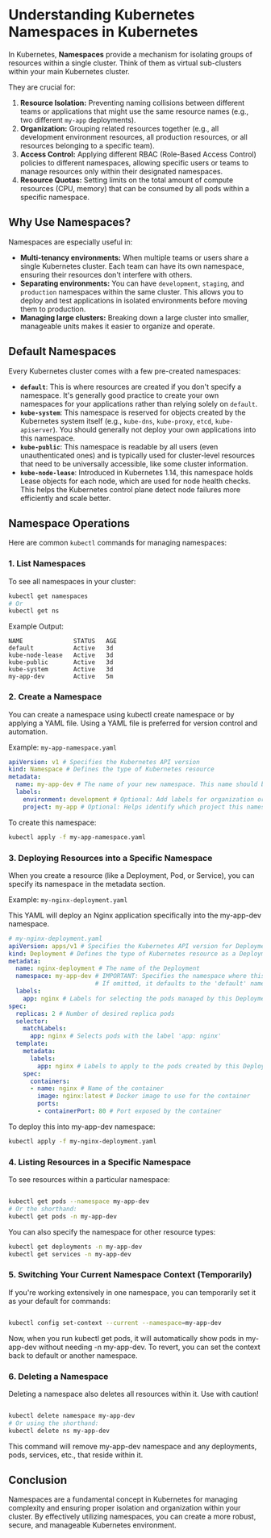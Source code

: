 # Understanding Kubernetes Namespaces in Kubernetes

In Kubernetes, **Namespaces** provide a mechanism for isolating groups of resources within a single cluster. Think of them as virtual sub-clusters within your main Kubernetes cluster.

They are crucial for:

1.  **Resource Isolation:** Preventing naming collisions between different teams or applications that might use the same resource names (e.g., two different `my-app` deployments).
2.  **Organization:** Grouping related resources together (e.g., all development environment resources, all production resources, or all resources belonging to a specific team).
3.  **Access Control:** Applying different RBAC (Role-Based Access Control) policies to different namespaces, allowing specific users or teams to manage resources only within their designated namespaces.
4.  **Resource Quotas:** Setting limits on the total amount of compute resources (CPU, memory) that can be consumed by all pods within a specific namespace.

## Why Use Namespaces?

Namespaces are especially useful in:

* **Multi-tenancy environments:** When multiple teams or users share a single Kubernetes cluster. Each team can have its own namespace, ensuring their resources don't interfere with others.
* **Separating environments:** You can have `development`, `staging`, and `production` namespaces within the same cluster. This allows you to deploy and test applications in isolated environments before moving them to production.
* **Managing large clusters:** Breaking down a large cluster into smaller, manageable units makes it easier to organize and operate.

## Default Namespaces

Every Kubernetes cluster comes with a few pre-created namespaces:

* **`default`**: This is where resources are created if you don't specify a namespace. It's generally good practice to create your own namespaces for your applications rather than relying solely on `default`.
* **`kube-system`**: This namespace is reserved for objects created by the Kubernetes system itself (e.g., `kube-dns`, `kube-proxy`, `etcd`, `kube-apiserver`). You should generally not deploy your own applications into this namespace.
* **`kube-public`**: This namespace is readable by all users (even unauthenticated ones) and is typically used for cluster-level resources that need to be universally accessible, like some cluster information.
* **`kube-node-lease`**: Introduced in Kubernetes 1.14, this namespace holds Lease objects for each node, which are used for node health checks. This helps the Kubernetes control plane detect node failures more efficiently and scale better.

## Namespace Operations

Here are common `kubectl` commands for managing namespaces:

### 1. List Namespaces

To see all namespaces in your cluster:

```bash
kubectl get namespaces
# Or
kubectl get ns
```

Example Output:

```
NAME              STATUS   AGE
default           Active   3d
kube-node-lease   Active   3d
kube-public       Active   3d
kube-system       Active   3d
my-app-dev        Active   5m
```

###  2. Create a Namespace
You can create a namespace using kubectl create namespace <name> or by applying a YAML file. Using a YAML file is preferred for version control and automation.

Example: `my-app-namespace.yaml`


```YAML
apiVersion: v1 # Specifies the Kubernetes API version
kind: Namespace # Defines the type of Kubernetes resource
metadata:
  name: my-app-dev # The name of your new namespace. This name should be unique within the cluster.
  labels:
    environment: development # Optional: Add labels for organization or selection
    project: my-app # Optional: Helps identify which project this namespace belongs to

```
To create this namespace:

```Bash
kubectl apply -f my-app-namespace.yaml
```

### 3. Deploying Resources into a Specific Namespace
When you create a resource (like a Deployment, Pod, or Service), you can specify its namespace in the metadata section.

Example: `my-nginx-deployment.yaml`

This YAML will deploy an Nginx application specifically into the my-app-dev namespace.

```YAML
# my-nginx-deployment.yaml
apiVersion: apps/v1 # Specifies the Kubernetes API version for Deployments
kind: Deployment # Defines the type of Kubernetes resource as a Deployment
metadata:
  name: nginx-deployment # The name of the Deployment
  namespace: my-app-dev # IMPORTANT: Specifies the namespace where this Deployment will be created.
                        # If omitted, it defaults to the 'default' namespace.
  labels:
    app: nginx # Labels for selecting the pods managed by this Deployment
spec:
  replicas: 2 # Number of desired replica pods
  selector:
    matchLabels:
      app: nginx # Selects pods with the label 'app: nginx'
  template:
    metadata:
      labels:
        app: nginx # Labels to apply to the pods created by this Deployment
    spec:
      containers:
      - name: nginx # Name of the container
        image: nginx:latest # Docker image to use for the container
        ports:
        - containerPort: 80 # Port exposed by the container
```

To deploy this into my-app-dev namespace:

```Bash
kubectl apply -f my-nginx-deployment.yaml
```

### 4. Listing Resources in a Specific Namespace

To see resources within a particular namespace:

```Bash

kubectl get pods --namespace my-app-dev
# Or the shorthand:
kubectl get pods -n my-app-dev
```

You can also specify the namespace for other resource types:

```Bash
kubectl get deployments -n my-app-dev
kubectl get services -n my-app-dev
```

### 5. Switching Your Current Namespace Context (Temporarily)

If you're working extensively in one namespace, you can temporarily set it as your default for commands:

```Bash

kubectl config set-context --current --namespace=my-app-dev
```

Now, when you run kubectl get pods, it will automatically show pods in my-app-dev without needing -n my-app-dev. To revert, you can set the context back to default or another namespace.

### 6. Deleting a Namespace
Deleting a namespace also deletes all resources within it. Use with caution!

```Bash

kubectl delete namespace my-app-dev
# Or using the shorthand:
kubectl delete ns my-app-dev
```

This command will remove my-app-dev namespace and any deployments, pods, services, etc., that reside within it.

## Conclusion
Namespaces are a fundamental concept in Kubernetes for managing complexity and ensuring proper isolation and organization within your cluster. By effectively utilizing namespaces, you can create a more robust, secure, and manageable Kubernetes environment.